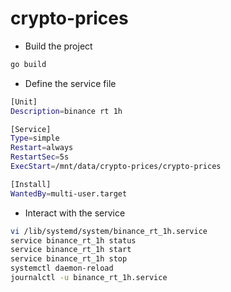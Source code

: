 # crypto-prices

* Build the project
```bash
go build
```

* Define the service file
```bash
[Unit]
Description=binance rt 1h

[Service]
Type=simple
Restart=always
RestartSec=5s
ExecStart=/mnt/data/crypto-prices/crypto-prices

[Install]
WantedBy=multi-user.target
```

* Interact with the service
```bash
vi /lib/systemd/system/binance_rt_1h.service
service binance_rt_1h status
service binance_rt_1h start
service binance_rt_1h stop
systemctl daemon-reload
journalctl -u binance_rt_1h.service
```